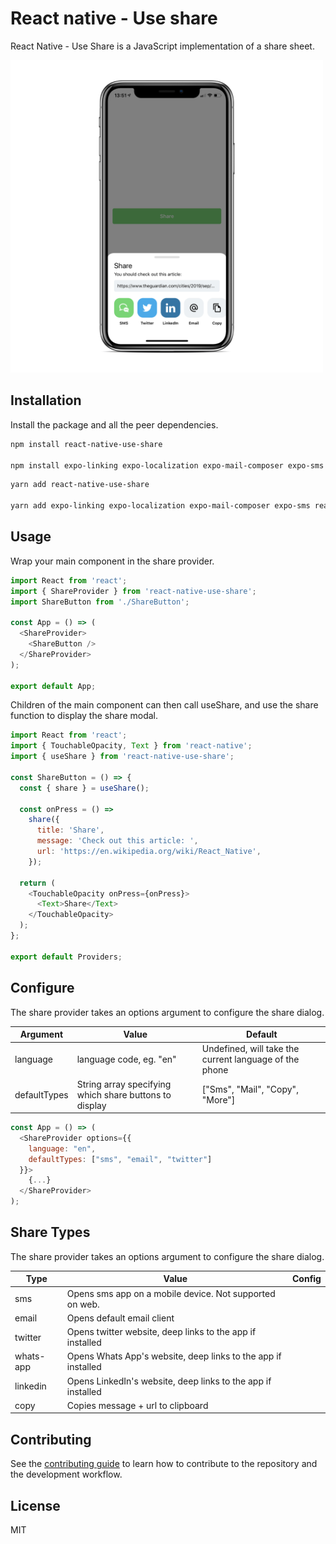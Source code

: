 # React native - Use share

React Native - Use Share is a JavaScript implementation of a share sheet.

<img src="https://github.com/theurbancoder/react-native-use-share/blob/master/assets/example.png?raw=true" width="500">

## Installation

Install the package and all the peer dependencies.

```sh
npm install react-native-use-share

npm install expo-linking expo-localization expo-mail-composer expo-sms react-native-appearance react-native-gesture-handler react-native-reanimated react-native-safe-area-context react-native-redash react-native-svg react-responsive
```

```sh
yarn add react-native-use-share

yarn add expo-linking expo-localization expo-mail-composer expo-sms react-native-appearance react-native-gesture-handler react-native-reanimated react-native-safe-area-context react-native-redash react-native-svg react-responsive
```

## Usage

Wrap your main component in the share provider.

```js
import React from 'react';
import { ShareProvider } from 'react-native-use-share';
import ShareButton from './ShareButton';

const App = () => (
  <ShareProvider>
    <ShareButton />
  </ShareProvider>
);

export default App;
```

Children of the main component can then call useShare, and use the share function to display the share modal.

```js
import React from 'react';
import { TouchableOpacity, Text } from 'react-native';
import { useShare } from 'react-native-use-share';

const ShareButton = () => {
  const { share } = useShare();

  const onPress = () =>
    share({
      title: 'Share',
      message: 'Check out this article: ',
      url: 'https://en.wikipedia.org/wiki/React_Native',
    });

  return (
    <TouchableOpacity onPress={onPress}>
      <Text>Share</Text>
    </TouchableOpacity>
  );
};

export default Providers;
```

## Configure

The share provider takes an options argument to configure the share dialog.

| Argument     | Value                                                  | Default                                                |
| ------------ | ------------------------------------------------------ | ------------------------------------------------------ |
| language     | language code, eg. "en"                                | Undefined, will take the current language of the phone |
| defaultTypes | String array specifying which share buttons to display | ["Sms", "Mail", "Copy", "More"]                        |

```js
const App = () => (
  <ShareProvider options={{
    language: "en",
    defaultTypes: ["sms", "email", "twitter"]
  }}>
    {...}
  </ShareProvider>
);
```

## Share Types

The share provider takes an options argument to configure the share dialog.

| Type      | Value                                                         | Config |
| --------- | ------------------------------------------------------------- | ------ |
| sms       | Opens sms app on a mobile device. Not supported on web.       |        |
| email     | Opens default email client                                    |        |
| twitter   | Opens twitter website, deep links to the app if installed     |        |
| whats-app | Opens Whats App's website, deep links to the app if installed |        |
| linkedin  | Opens LinkedIn's website, deep links to the app if installed  |        |
| copy      | Copies message + url to clipboard                             |        |

## Contributing

See the [contributing guide](CONTRIBUTING.md) to learn how to contribute to the repository and the development workflow.

## License

MIT
